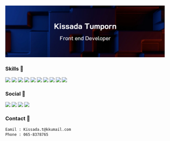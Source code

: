 <img src="Screenshot 2024-03-09 210244.png"><img>

### Skills 👋
<img src="https://img.shields.io/badge/Vue%20js-35495E?style=for-the-badge&logo=vuedotjs&logoColor=4FC08D" /> <img src="https://img.shields.io/badge/Vuetify-1867C0?style=for-the-badge&logo=vuetify&logoColor=white" /> <img src="https://img.shields.io/badge/nuxt%20js-00C58E?style=for-the-badge&logo=nuxtdotjs&logoColor=white" /> <img src="https://img.shields.io/badge/HTML5-E34F26?style=for-the-badge&logo=html5&logoColor=white" /> <img src="https://img.shields.io/badge/React-20232A?style=for-the-badge&logo=react&logoColor=61DAFB" /> <img src="https://img.shields.io/badge/next%20js-000000?style=for-the-badge&logo=nextdotjs&logoColor=white" /> <img src="https://img.shields.io/badge/JavaScript-323330?style=for-the-badge&logo=javascript&logoColor=F7DF1E" /> <img src="https://img.shields.io/badge/CSS3-1572B6?style=for-the-badge&logo=css3&logoColor=white" /> <img src="https://img.shields.io/badge/Bootstrap-563D7C?style=for-the-badge&logo=bootstrap&logoColor=white" /> <img src="https://img.shields.io/badge/Material%20UI-007FFF?style=for-the-badge&logo=mui&logoColor=white" /> 


### Social 👋
<a href="https://github.com/Kissada2001"><img src="https://img.shields.io/badge/GitHub-100000?style=for-the-badge&logo=github&logoColor=white" /></a> <a href=""><img src="https://img.shields.io/badge/Notion-000000?style=for-the-badge&logo=notion&logoColor=white" /></a> <a href="https://www.facebook.com/mayur.losuop.9"><img src="https://img.shields.io/badge/Facebook-1877F2?style=for-the-badge&logo=facebook&logoColor=white" /></a> <a href="https://www.instagram.com/benz_kissadaa"><img src="https://img.shields.io/badge/Instagram-E4405F?style=for-the-badge&logo=instagram&logoColor=white" /></a>

### Contact 👋
    Eamil : Kissada.t@kkumail.com
    Phone : 065-8378765

